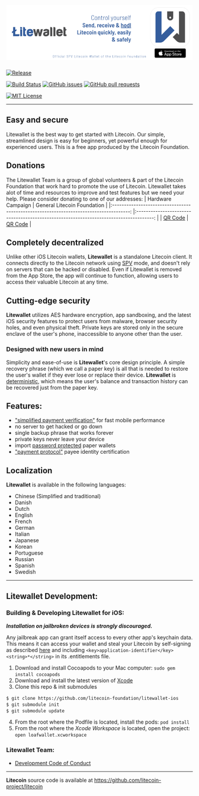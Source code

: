 [![Litewallet](/images/repo-header-ios.png)](https://itunes.apple.com/us/app/loafwallet/id1119332592)
======================================= 

[![Release](https://img.shields.io/github/v/release/litecoin-foundation/litewallet-ios?style=flat)](https://img.shields.io/github/v/release/litecoin-foundation/litewallet-ios) 


[![Build Status](https://app.bitrise.io/app/3c3c3f9830a3bac7/status.svg?token=zisOsG_I-9nSfT3c1FML7w)](https://app.bitrise.io/app/3c3c3f9830a3bac7)
[![GitHub issues](https://img.shields.io/github/issues/litecoin-foundation/litewallet-ios?style=flat)](https://github.com/litecoin-foundation/litewallet-ios/re-frame/issues)
[![GitHub pull requests](https://img.shields.io/github/issues-pr/litecoin-foundation/litewallet-ios?color=00ff00&style=flat)](https://github.com/litecoin-foundation/litewallet-ios/pulls)
 
[![MIT License](https://img.shields.io/github/license/litecoin-foundation/litewallet-ios?style=flat)](https://img.shields.io/github/license/litecoin-foundation/litewallet-ios?style=flat)

-------------------------------------
## Easy and secure
Litewallet is the best way to get started with Litecoin. Our simple, streamlined design is easy for beginners, yet powerful enough for experienced users. This is a free app produced by the Litecoin Foundation.

## Donations
The Litewallet Team is a group of global volunteers & part of the Litecoin Foundation that work hard to promote the use of Litecoin. Litewallet takes alot of time and resources to improve and test features but we need your help.  Please consider donating to one of our addresses:
|                                   Hardware Campaign                                   	|                              General Litecoin Foundation                              	|
|:-------------------------------------------------------------------------------------:	|:-------------------------------------------------------------------------------------:	|
| [QR Code](https://blockchair.com/litecoin/address/MJ4W7NZya4SzE7R6xpEVdamGCimaQYPiWu) 	| [QR Code](https://blockchair.com/litecoin/address/MVZj7gBRwcVpa9AAWdJm8A3HqTst112eJe) 	|

## Completely decentralized

Unlike other iOS Litecoin wallets, **Litewallet** is a standalone Litecoin client. It connects directly to the Litecoin network using [SPV](https://en.bitcoin.it/wiki/Thin_Client_Security#Header-Only_Clients) mode, and doesn't rely on servers that can be hacked or disabled. Even if Litewallet is removed from the App Store, the app will continue to function, allowing users to access their valuable Litecoin at any time.

## Cutting-edge security

**Litewallet** utilizes AES hardware encryption, app sandboxing, and the latest iOS security features to protect users from malware, browser security holes, and even physical theft. Private keys are stored only in the secure enclave of the user's phone, inaccessible to anyone other than the user.

### Designed with new users in mind

Simplicity and ease-of-use is **Litewallet**'s core design principle. A simple recovery phrase (which we call a paper key) is all that is needed to restore the user's wallet if they ever lose or replace their device. **Litewallet** is [deterministic](https://github.com/bitcoin/bips/blob/master/bip-0032.mediawiki), which means the user's balance and transaction history can be recovered just from the paper key.

## Features:

- ["simplified payment verification"](https://github.com/bitcoin/bips/blob/master/bip-0037.mediawiki) for fast mobile performance
- no server to get hacked or go down
- single backup phrase that works forever
- private keys never leave your device
- import [password protected](https://github.com/bitcoin/bips/blob/master/bip-0038.mediawiki) paper wallets
- ["payment protocol"](https://github.com/bitcoin/bips/blob/master/bip-0070.mediawiki) payee identity certification


## Localization

**Litewallet** is available in the following languages:

- Chinese (Simplified and traditional)
- Danish
- Dutch
- English
- French
- German
- Italian
- Japanese
- Korean
- Portuguese
- Russian
- Spanish
- Swedish
 
---
## Litewallet Development:

### Building & Developing Litewallet for iOS:
***Installation on jailbroken devices is strongly discouraged.***

Any jailbreak app can grant itself access to every other app's keychain data. This means it can access your wallet and steal your Litecoin by self-signing as described [here](http://www.saurik.com/id/8) and including `<key>application-identifier</key><string>*</string>` in its .entitlements file.

1. Download and install Cocoapods to your Mac computer: `sudo gem install cocoapods`
2. Download and install the latest version of [Xcode](https://developer.apple.com/xcode/)
3. Clone this repo & init submodules
```bash
$ git clone https://github.com/litecoin-foundation/litewallet-ios
$ git submodule init
$ git submodule update
```
4. From the root where the Podfile is located, install the pods: `pod install`
5. From the root where the *Xcode Workspace* is located, open the project: `open loafwallet.xcworkspace`
 
### Litewallet Team:
* [Development Code of Conduct](/development.md)
---
**Litecoin** source code is available at https://github.com/litecoin-project/litecoin
